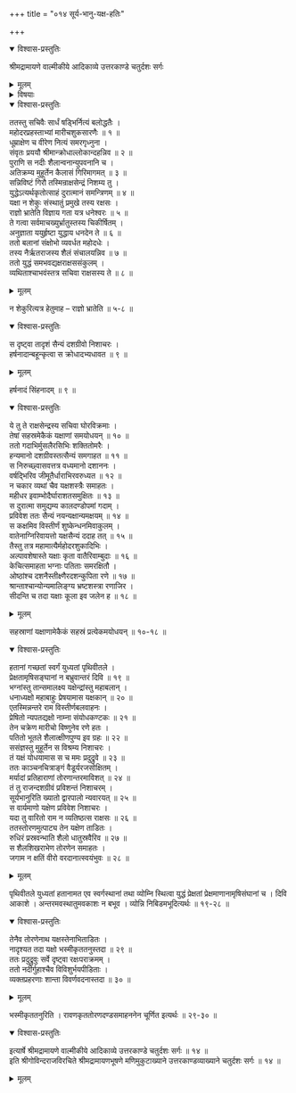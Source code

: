 +++
title = "०१४ सूर्य-भानु-यक्ष-हतिः"

+++

<details open><summary>विश्वास-प्रस्तुतिः</summary>

श्रीमद्रामायणे वाल्मीकीये आदिकाव्ये उत्तरकाण्डे चतुर्दशः सर्गः
</details>

<details><summary>मूलम्</summary>

श्रीमद्रामायणे वाल्मीकीये आदिकाव्ये उत्तरकाण्डे चतुर्दशः सर्गः
</details>

<details><summary>विषयाः</summary>

त्रैलोक्य-विजय-प्रतिज्ञान-पूर्वकं  
प्रहस्तादि-सचिवैः सेनया च सह  
निर्गतेन रावणेन  
प्रथमं कुबेर-जयाय कैलासं प्रतिगमनम् ॥ १ ॥  
कुबेर-सेनाभिः सह युध्यता रावणेन  
सूर्य-भानु-नामक--यक्ष-वधे यक्ष-सेनाभी रावण-भयात् पलायनम् ॥ २ ॥
</details>

<details open><summary>विश्वास-प्रस्तुतिः</summary>

ततस्तु सचिवैः सार्धं षड्भिर्नित्यं बलोद्धतैः ।  
महोदरप्रहस्ताभ्यां मारीचशुकसारणैः ॥ १ ॥  
धूम्राक्षेण च वीरेण नित्यं समरगृध्नुना ।  
संवृतः प्रययौ श्रीमान्क्रोधाल्लोकान्दहन्निव ॥ २ ॥  
पुराणि स नदीः शैलान्वनान्युपवनानि च ।  
अतिक्रम्य मुहूर्तेन कैलासं गिरिमागमत् ॥ ३ ॥  
सन्निविष्टं गिरौ तस्मिन्राक्षसेन्द्रं निशम्य तु ।  
युद्धेऽत्यर्थकृतोत्साहं दुरात्मानं समन्त्रिणम् ॥ ४ ॥  
यक्षा न शेकुः संस्थातुं प्रमुखे तस्य रक्षसः ।  
राज्ञो भ्रातेति विज्ञाय गता यत्र धनेश्वरः ॥ ५ ॥  
ते गत्वा सर्वमाचख्युर्भ्रातुस्तस्य चिकीर्षितम् ।  
अनुज्ञाता ययुर्हृष्टा युद्धाय धनदेन ते ॥ ६ ॥  
ततो बलानां संक्षोभो व्यवर्धत महोदधेः ।  
तस्य नैर्ऋतराजस्य शैलं संचालयन्निव ॥ ७ ॥  
ततो युद्धं समभवद्यक्षराक्षससंकुलम् ।  
व्यथिताश्चाभवंस्तत्र सचिवा राक्षसस्य ते ॥ ८ ॥
</details>

<details><summary>मूलम्</summary>

ततस्तु सचिवैः सार्धं षड्भिर्नित्यं बलोद्धतैः ।  
महोदरप्रहस्ताभ्यां मारीचशुकसारणैः ॥ १ ॥  
धूम्राक्षेण च वीरेण नित्यं समरगृध्नुना ।  
संवृतः प्रययौ श्रीमान्क्रोधाल्लोकान्दहन्निव ॥ २ ॥  
पुराणि स नदीः शैलान्वनान्युपवनानि च ।  
अतिक्रम्य मुहूर्तेन कैलासं गिरिमागमत् ॥ ३ ॥  
सन्निविष्टं गिरौ तस्मिन्राक्षसेन्द्रं निशम्य तु ।  
युद्धेऽत्यर्थकृतोत्साहं दुरात्मानं समन्त्रिणम् ॥ ४ ॥  
यक्षा न शेकुः संस्थातुं प्रमुखे तस्य रक्षसः ।  
राज्ञो भ्रातेति विज्ञाय गता यत्र धनेश्वरः ॥ ५ ॥  
ते गत्वा सर्वमाचख्युर्भ्रातुस्तस्य चिकीर्षितम् ।  
अनुज्ञाता ययुर्हृष्टा युद्धाय धनदेन ते ॥ ६ ॥  
ततो बलानां संक्षोभो व्यवर्धत महोदधेः ।  
तस्य नैर्ऋतराजस्य शैलं संचालयन्निव ॥ ७ ॥  
ततो युद्धं समभवद्यक्षराक्षससंकुलम् ।  
व्यथिताश्चाभवंस्तत्र सचिवा राक्षसस्य ते ॥ ८ ॥
</details>

न शेकुरित्यत्र हेतुमाह – राज्ञो भ्रातेति ॥ ५-८ ॥

<details open><summary>विश्वास-प्रस्तुतिः</summary>

स दृष्ट्वा तादृशं सैन्यं दशग्रीवो निशाचरः ।  
हर्षनादान्बहून्कृत्वा स क्रोधादभ्यधावत ॥ ९ ॥
</details>

<details><summary>मूलम्</summary>

स दृष्ट्वा तादृशं सैन्यं दशग्रीवो निशाचरः ।  
हर्षनादान्बहून्कृत्वा स क्रोधादभ्यधावत ॥ ९ ॥
</details>

हर्षनादं सिंहनादम् ॥ ९ ॥

<details open><summary>विश्वास-प्रस्तुतिः</summary>

ये तु ते राक्षसेन्द्रस्य सचिवा घोरविक्रमाः ।  
तेषां सहस्रमेकैकं यक्षाणां समयोधयन् ॥ १० ॥  
ततो गदाभिर्मुसलैरसिभिः शक्तितोमरैः ।  
हन्यमानो दशग्रीवस्तत्सैन्यं समगाहत ॥ ११ ॥  
स निरुच्छ्वासवत्तत्र वध्यमानो दशाननः ।  
वर्षद्भिरिव जीमूतैर्धाराभिरवरुध्यत ॥ १२ ॥  
न चकार व्यथां चैव यक्षशस्त्रैः समाहतः ।  
महीधर इवाम्भोदैर्घाराशतसमुक्षितः ॥ १३ ॥  
स दुरात्मा समुद्यम्य कालदण्डोपमां गदाम् ।  
प्रविवेश ततः सैन्यं नयन्यक्षान्यमक्षयम् ॥ १४ ॥  
स कक्षमिव विस्तीर्णं शुष्केन्धनमिवाकुलम् ।  
वातेनाग्निरिवायत्तो यक्षसैन्यं ददाह तत् ॥ १५ ॥  
तैस्तु तत्र महामात्यैर्महोदरशुकादिभिः ।  
अल्पावशेषास्ते यक्षाः कृता वातैरिवाम्बुदाः ॥ १६ ॥  
केचित्समाहता भग्नाः पतिताः समरक्षितौ ।  
ओष्ठांश्च दशनैस्तीक्ष्णैरदशन्कुपिता रणे ॥ १७ ॥  
श्रान्ताश्चान्योन्यमालिङ्ग्य भ्रष्टशस्त्रा रणाजिर ।  
सीदन्ति च तदा यक्षाः कूला इव जलेन ह ॥ १८ ॥
</details>

<details><summary>मूलम्</summary>

ये तु ते राक्षसेन्द्रस्य सचिवा घोरविक्रमाः ।  
तेषां सहस्रमेकैकं यक्षाणां समयोधयन् ॥ १० ॥  
ततो गदाभिर्मुसलैरसिभिः शक्तितोमरैः ।  
हन्यमानो दशग्रीवस्तत्सैन्यं समगाहत ॥ ११ ॥  
स निरुच्छ्वासवत्तत्र वध्यमानो दशाननः ।  
वर्षद्भिरिव जीमूतैर्धाराभिरवरुध्यत ॥ १२ ॥  
न चकार व्यथां चैव यक्षशस्त्रैः समाहतः ।  
महीधर इवाम्भोदैर्घाराशतसमुक्षितः ॥ १३ ॥  
स दुरात्मा समुद्यम्य कालदण्डोपमां गदाम् ।  
प्रविवेश ततः सैन्यं नयन्यक्षान्यमक्षयम् ॥ १४ ॥  
स कक्षमिव विस्तीर्णं शुष्केन्धनमिवाकुलम् ।  
वातेनाग्निरिवायत्तो यक्षसैन्यं ददाह तत् ॥ १५ ॥  
तैस्तु तत्र महामात्यैर्महोदरशुकादिभिः ।  
अल्पावशेषास्ते यक्षाः कृता वातैरिवाम्बुदाः ॥ १६ ॥  
केचित्समाहता भग्नाः पतिताः समरक्षितौ ।  
ओष्ठांश्च दशनैस्तीक्ष्णैरदशन्कुपिता रणे ॥ १७ ॥  
श्रान्ताश्चान्योन्यमालिङ्ग्य भ्रष्टशस्त्रा रणाजिर ।  
सीदन्ति च तदा यक्षाः कूला इव जलेन ह ॥ १८ ॥
</details>

सहस्राणां यक्षाणामेकैकं सहस्रं प्रत्येकमयोधयन् ॥ १०-१८ ॥

<details open><summary>विश्वास-प्रस्तुतिः</summary>

हतानां गच्छतां स्वर्गं युध्यतां पृथिवीतले ।  
प्रेक्षतामृषिसङ्घानां न बभ्रुवान्तरं दिवि ॥ १९ ॥  
भग्नांस्तु तान्समालक्ष्य यक्षेन्द्रांस्तु महाबलान् ।  
धनाध्यक्षो महाबाहुः प्रेषयामास यक्षकान् ॥ २० ॥  
एतस्मिन्नन्तरे राम विस्तीर्णबलवाहनः ।  
प्रेषितो न्यपतद्यक्षो नाम्ना संयोधकण्टकः ॥ २१ ॥  
तेन चक्रेण मारीचो विष्णुनेव रणे हतः ।  
पतितो भूतले शैलात्क्षीणपुण्य इव ग्रहः ॥ २२ ॥  
ससंज्ञस्तु मुहूर्तेन स विश्रम्य निशाचरः ।  
तं यक्षं योधयामास स च ममः प्रदुद्रुवे ॥ २३ ॥  
ततः काञ्चनचित्राङ्गं वैडूर्यरजसोक्षितम् ।  
मर्यादां प्रतिहाराणां तोरणान्तरमाविशत् ॥ २४ ॥  
तं तु राजन्दशग्रीवं प्रविशन्तं निशाचरम् ।  
सूर्यभानुरिति ख्यातो द्वारपालो न्यवारयत् ॥ २५ ॥  
स वार्यमाणो यक्षेण प्रविवेश निशाचरः ।  
यदा तु वारितो राम न व्यतिष्ठत्स राक्षसः ॥ २६ ॥  
ततस्तोरणमुत्पाट्य तेन यक्षेण ताडितः ।  
रुधिरं प्रस्रवन्भाति शैलो धातुस्रवैरिव ॥ २७ ॥  
स शैलशिखराभेण तोरणेन समाहतः ।  
जगाम न क्षतिं वीरो वरदानात्स्वयंभुवः ॥ २८ ॥
</details>

<details><summary>मूलम्</summary>

हतानां गच्छतां स्वर्गं युध्यतां पृथिवीतले ।  
प्रेक्षतामृषिसङ्घानां न बभ्रुवान्तरं दिवि ॥ १९ ॥  
भग्नांस्तु तान्समालक्ष्य यक्षेन्द्रांस्तु महाबलान् ।  
धनाध्यक्षो महाबाहुः प्रेषयामास यक्षकान् ॥ २० ॥  
एतस्मिन्नन्तरे राम विस्तीर्णबलवाहनः ।  
प्रेषितो न्यपतद्यक्षो नाम्ना संयोधकण्टकः ॥ २१ ॥  
तेन चक्रेण मारीचो विष्णुनेव रणे हतः ।  
पतितो भूतले शैलात्क्षीणपुण्य इव ग्रहः ॥ २२ ॥  
ससंज्ञस्तु मुहूर्तेन स विश्रम्य निशाचरः ।  
तं यक्षं योधयामास स च ममः प्रदुद्रुवे ॥ २३ ॥  
ततः काञ्चनचित्राङ्गं वैडूर्यरजसोक्षितम् ।  
मर्यादां प्रतिहाराणां तोरणान्तरमाविशत् ॥ २४ ॥  
तं तु राजन्दशग्रीवं प्रविशन्तं निशाचरम् ।  
सूर्यभानुरिति ख्यातो द्वारपालो न्यवारयत् ॥ २५ ॥  
स वार्यमाणो यक्षेण प्रविवेश निशाचरः ।  
यदा तु वारितो राम न व्यतिष्ठत्स राक्षसः ॥ २६ ॥  
ततस्तोरणमुत्पाट्य तेन यक्षेण ताडितः ।  
रुधिरं प्रस्रवन्भाति शैलो धातुस्रवैरिव ॥ २७ ॥  
स शैलशिखराभेण तोरणेन समाहतः ।  
जगाम न क्षतिं वीरो वरदानात्स्वयंभुवः ॥ २८ ॥
</details>

पृथिवीतले युध्यतां हतानामत एव स्वर्गस्थानां तथा व्योम्नि स्थित्वा युद्धं प्रेक्षतां प्रेक्षमाणानामृषिसंघानां च । दिवि आकाशे । अन्तरमवस्थातुमवकाशः न बभूव । व्योन्नि निबिडमभूदित्यर्थः ॥ १९-२८ ॥

<details open><summary>विश्वास-प्रस्तुतिः</summary>

तेनैव तोरणेनाथ यक्षस्तेनाभिताडितः ।  
नादृश्यत तदा यक्षो भस्मीकृततनुस्तदा ॥ २९ ॥  
ततः प्रदुद्रुवुः सर्वे दृष्ट्वा रक्षःपराक्रमम् ।  
ततो नदीर्गुहाश्चैव विविशुर्भयपीडिताः ।  
व्यक्तप्रहरणाः शान्ता विवर्णवदनास्तदा ॥ ३० ॥
</details>

<details><summary>मूलम्</summary>

तेनैव तोरणेनाथ यक्षस्तेनाभिताडितः ।  
नादृश्यत तदा यक्षो भस्मीकृततनुस्तदा ॥ २९ ॥  
ततः प्रदुद्रुवुः सर्वे दृष्ट्वा रक्षःपराक्रमम् ।  
ततो नदीर्गुहाश्चैव विविशुर्भयपीडिताः ।  
व्यक्तप्रहरणाः शान्ता विवर्णवदनास्तदा ॥ ३० ॥
</details>

भस्मीकृततनुरिति । रावणकृततोरणदण्डसमाहननेन चूर्णित इत्यर्थः ॥ २९-३० ॥

<details open><summary>विश्वास-प्रस्तुतिः</summary>

इत्यार्षे श्रीमद्रामायणे वाल्मीकीये आदिकाव्ये उत्तरकाण्डे चतुर्दशः सर्गः ॥ १४ ॥  
इति श्रीगोविन्दराजविरचिते श्रीमद्रामायणभूषणे मणिमुकुटाख्याने उत्तरकाण्डव्याख्याने चतुर्दशः सर्गः ॥ १४ ॥
</details>

<details><summary>मूलम्</summary>

इत्यार्षे श्रीमद्रामायणे वाल्मीकीये आदिकाव्ये उत्तरकाण्डे चतुर्दशः सर्गः ॥ १४ ॥  
इति श्रीगोविन्दराजविरचिते श्रीमद्रामायणभूषणे मणिमुकुटाख्याने उत्तरकाण्डव्याख्याने चतुर्दशः सर्गः ॥ १४ ॥
</details>

